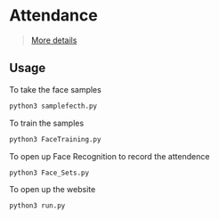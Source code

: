 # Attendance

> [More details](https://hackmd.io/@maxWolf/BJ2-u-5G_)


## Usage 
 
To take the face samples
```bash
python3 samplefecth.py
```

To train the samples 
```bash
python3 FaceTraining.py
```

To open up Face Recognition to record the attendence
```bash
python3 Face_Sets.py
```

To open up the website
```bash
python3 run.py
```
